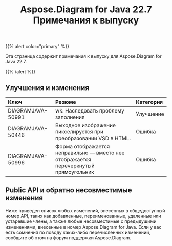 ﻿---
title: Aspose.Diagram for Java 22.7 Примечания к выпуску
type: docs
weight: 21
url: /ru/java/aspose-diagram-for-java-22-7-release-notes/
---
{{% alert color="primary" %}}

Эта страница содержит примечания к выпуску для Aspose.Diagram for Java 22.7.

{{% /alert %}}
## **Улучшения и изменения**  ##

|**Ключ**|**Резюме**|**Категория**|
|:- |:- |:- |
|DIAGRAMJAVA-50991|wk: Наследовать проблему заполнения|Улучшение|
|DIAGRAMJAVA-50446|Выходное изображение пикселируется при преобразовании VSD в HTML.|Ошибка|
|DIAGRAMJAVA-50996|Форма отображается неправильно — вместо нее отображается перечеркнутый прямоугольник|Ошибка|

## **Public API и обратно несовместимые изменения**
Ниже приведен список любых изменений, внесенных в общедоступный номер API, таких как добавленные, переименованные, удаленные или устаревшие члены, а также любые несовместимые с предыдущими изменениями, внесенные в номер Aspose.Diagram for Java. Если у вас есть сомнения по поводу каких-либо перечисленных изменений, сообщите об этом на форум поддержки Aspose.Diagram.